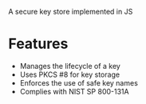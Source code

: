 A secure key store implemented in JS

# Features

- Manages the lifecycle of a key
- Uses PKCS #8 for key storage
- Enforces the use of safe key names
- Complies with NIST SP 800-131A
